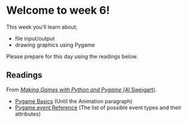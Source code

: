 # Welcome to week 6!

This week you'll learn about;

* file input/output
* drawing graphics using Pygame

Please prepare for this day using the readings below.

## Readings

From [*Making Games with Python and Pygame* (Al Sweigart)](http://inventwithpython.com/pygame/chapters/).

* [Pygame Basics](http://inventwithpython.com/pygame/chapter2.html) (Until the Animation paragraph)
* [Pygame.event Reference](http://www.pygame.org/docs/ref/event.html) (The list of possible event types and their attributes)
